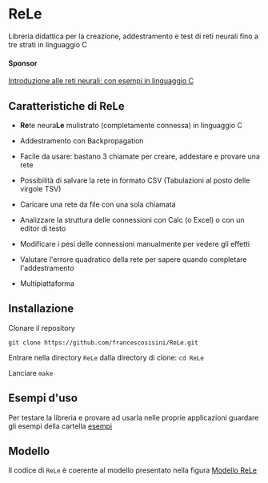# ReLe
Libreria didattica per la creazione, addestramento e test di reti neurali fino a tre strati in linguaggio C
#### Sponsor 
[Introduzione alle reti neurali: con esempi in linguaggio C](https://www.amazon.it/Introduzione-alle-neurali-esempi-linguaggio/dp/1692945319)

## Caratteristiche di ReLe
- **Re**te neura**Le** mulistrato (completamente connessa) in linguaggio C
- Addestramento con Backpropagation
- Facile da usare: bastano 3 chiamate per creare, addestare e provare una rete
- Possibilità di salvare la rete in formato CSV (Tabulazioni al posto delle virgole TSV)
- Caricare una rete da file con una sola chiamata
- Analizzare la struttura delle connessioni con Calc (o Excel) o con un editor di testo
- Modificare i pesi delle connessioni manualmente per vedere gli effetti
- Valutare l'errore quadratico della rete per sapere quando completare l'addestramento

- Multipiattaforma

## Installazione
Clonare il repository

`git clone https://github.com/francescosisini/ReLe.git`

Entrare nella directory  `ReLe` dalla directory di clone: `cd ReLe`

Lanciare `make`

## Esempi d'uso
Per testare la libreria e provare ad usarla nelle proprie applicazioni guardare gli esempi della cartella [esempi](esempi)
## Modello
Il codice di `ReLe` è coerente al modello presentato nella figura [Modello ReLe](img/)


